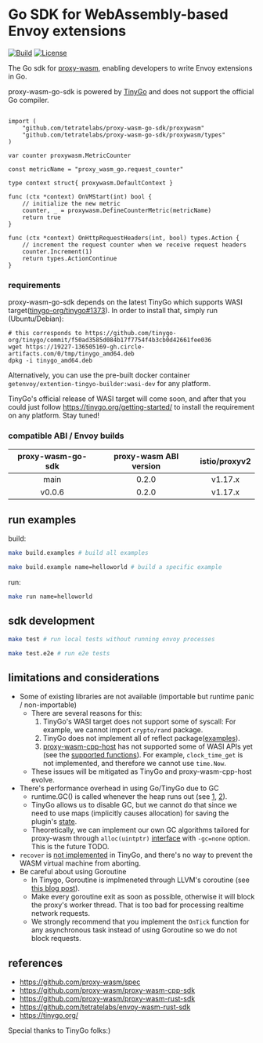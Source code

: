 # Go SDK for WebAssembly-based Envoy extensions
[![Build](https://github.com/tetratelabs/proxy-wasm-go-sdk/workflows/build-test/badge.svg)](https://github.com/tetratelabs/proxy-wasm-go-sdk/actions)
[![License](https://img.shields.io/badge/license-Apache%202.0-blue.svg)](LICENSE)

The Go sdk for
 [proxy-wasm](https://github.com/proxy-wasm/spec), enabling developers to write Envoy extensions in Go.

proxy-wasm-go-sdk is powered by [TinyGo](https://tinygo.org/) and does not support the official Go compiler.


```golang

import (
	"github.com/tetratelabs/proxy-wasm-go-sdk/proxywasm"
	"github.com/tetratelabs/proxy-wasm-go-sdk/proxywasm/types"
)

var counter proxywasm.MetricCounter

const metricName = "proxy_wasm_go.request_counter"

type context struct{ proxywasm.DefaultContext }

func (ctx *context) OnVMStart(int) bool {
	// initialize the new metric	
	counter, _ = proxywasm.DefineCounterMetric(metricName)
	return true
}

func (ctx *context) OnHttpRequestHeaders(int, bool) types.Action {
	// increment the request counter when we receive request headers
	counter.Increment(1)  
	return types.ActionContinue
}

```

### requirements

proxy-wasm-go-sdk depends on the latest TinyGo which supports WASI target([tinygo-org/tinygo#1373](https://github.com/tinygo-org/tinygo/pull/1373)).
In order to install that, simply run (Ubuntu/Debian):

```shell
# this corresponds to https://github.com/tinygo-org/tinygo/commit/f50ad3585d084b17f7754f4b3cb0d42661fee036
wget https://19227-136505169-gh.circle-artifacts.com/0/tmp/tinygo_amd64.deb
dpkg -i tinygo_amd64.deb
```

Alternatively, you can use the pre-built docker container `getenvoy/extention-tingyo-builder:wasi-dev` for any platform.

TinyGo's official release of WASI target will come soon, and after that you could
 just follow https://tinygo.org/getting-started/ to install the requirement on any platform. Stay tuned!


### compatible ABI / Envoy builds

| proxy-wasm-go-sdk| proxy-wasm ABI version |istio/proxyv2|
|:-------------:|:-------------:|:-------------:|
| main |  0.2.0|   v1.17.x |
| v0.0.6 |  0.2.0|   v1.17.x |


## run examples

build:

```bash
make build.examples # build all examples

make build.example name=helloworld # build a specific example
```

run:

```bash
make run name=helloworld
``` 

## sdk development

```bash
make test # run local tests without running envoy processes

make test.e2e # run e2e tests
```

## limitations and considerations

- Some of existing libraries are not available (importable but runtime panic / non-importable)
    - There are several reasons for this:
        1. TinyGo's WASI target does not support some of syscall: For example, we cannot import `crypto/rand` package.
        2. TinyGo does not implement all of reflect package([examples](https://github.com/tinygo-org/tinygo/blob/v0.14.1/src/reflect/value.go#L299-L305)).
        3. [proxy-wasm-cpp-host](https://github.com/proxy-wasm/proxy-wasm-cpp-host) has not supported some of WASI APIs yet 
        (see the [supported functions](https://github.com/proxy-wasm/proxy-wasm-cpp-host/blob/master/include/proxy-wasm/exports.h#L134-L147)).
         For example, `clock_time_get` is not implemented, and therefore we cannot use `time.Now`.
    - These issues will be mitigated as TinyGo and proxy-wasm-cpp-host evolve.
- There's performance overhead in using Go/TinyGo due to GC
    - runtime.GC() is called whenever the heap runs out (see [1](https://tinygo.org/lang-support/#garbage-collection),
    [2](https://github.com/tinygo-org/tinygo/blob/v0.14.1/src/runtime/gc_conservative.go#L218-L239)).
    - TinyGo allows us to disable GC, but we cannot do that since we need to use maps (implicitly causes allocation)
     for saving the plugin's [state](https://github.com/tetratelabs/proxy-wasm-go-sdk/blob/master/proxywasm/vmstate.go#L17-L22).
    - Theoretically, we can implement our own GC algorithms tailored for proxy-wasm through `alloc(uintptr)` [interface](https://github.com/tinygo-org/tinygo/blob/v0.14.1/src/runtime/gc_none.go#L13) 
    with `-gc=none` option. This is the future TODO.
- `recover` is [not implemented](https://github.com/tinygo-org/tinygo/issues/891) in TinyGo, and there's no way to prevent the WASM virtual machine from aborting.
- Be careful about using Goroutine
    - In Tinygo, Goroutine is implmeneted through LLVM's coroutine (see [this blog post](https://aykevl.nl/2019/02/tinygo-goroutines)).
    - Make every goroutine exit as soon as possible, otherwise it will block the proxy's worker thread. That is too bad for processing realtime network requests.
    - We strongly recommend that you implement the `OnTick` function for any asynchronous task instead of using Goroutine so we do not block requests.

## references

- https://github.com/proxy-wasm/spec
- https://github.com/proxy-wasm/proxy-wasm-cpp-sdk
- https://github.com/proxy-wasm/proxy-wasm-rust-sdk
- https://github.com/tetratelabs/envoy-wasm-rust-sdk
- https://tinygo.org/


Special thanks to TinyGo folks:)
